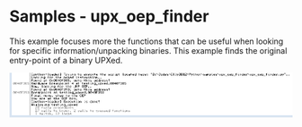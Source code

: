 # Samples - upx_oep_finder
This example focuses more the functions that can be useful when looking for specific information/unpacking binaries. This example finds the original entry-point of a binary UPXed.

![upx_oep_finder](result.png)
